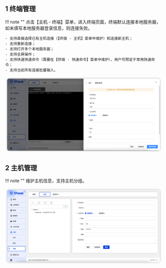 ## 1 终端管理

!!! note ""
    点击【主机 - 终端】菜单，进入终端页面，终端默认连接本地服务器，如未填写本地服务器登录信息，则连接失败。

    - 支持直接选择已有主机连接（【终端 - 主机】菜单中维护）和连接新主机；
    - 支持重新连接；
    - 支持打开多个本地服务器；
    - 支持全屏操作；
    - 支持快速快速命令（需要在【终端 - 快速命令】菜单中维护），用户可预定于常用快速命令；
    - 支持当前所有连接批量输入。

![img.png](../../img/hosts/terminal.png)

## 2 主机管理

!!! note ""
    维护主机信息，支持主机分组。

![img.png](../../img/hosts/host.png)